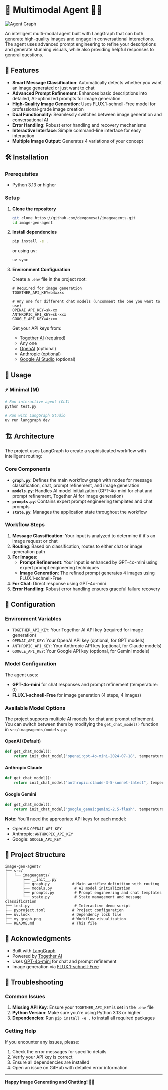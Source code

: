 # 💭 Multimodal Agent 🧠✨
![Agent Graph](./graph.png)

An intelligent multi-modal agent built with LangGraph that can both generate high-quality images and engage in conversational interactions. The agent uses advanced prompt engineering to refine your descriptions and generate stunning visuals, while also providing helpful responses to general questions.

## 🚀 Features

- **Smart Message Classification**: Automatically detects whether you want an image generated or just want to chat
- **Advanced Prompt Refinement**: Enhances basic descriptions into detailed, AI-optimized prompts for image generation
- **High-Quality Image Generation**: Uses FLUX.1-schnell-Free model for professional-grade image creation
- **Dual Functionality**: Seamlessly switches between image generation and conversational AI
- **Error Handling**: Robust error handling and recovery mechanisms
- **Interactive Interface**: Simple command-line interface for easy interaction
- **Multiple Image Output**: Generates 4 variations of your concept

## 🛠️ Installation

### Prerequisites

- Python 3.13 or higher

### Setup

1. **Clone the repository**

   ```bash
   git clone https://github.com/devgomesai/imageagents.git
   cd image-gen-agent
   ```
2. **Install dependencies**

   ```bash
   pip install -e .
   ```

   or using uv:

   ```bash
   uv sync
   ```
3. **Environment Configuration**

   Create a `.env` file in the project root:

   ```env
   # Required for image generation
   TOGETHER_API_KEY=b4xxxx

   # Any one for different chat models (uncomment the one you want to use)
   OPENAI_API_KEY=sk-xx
   ANTHROPIC_API_KEY=sk-xxx
   GOOGLE_API_KEY=Azxxx
   ```

   Get your API keys from:

   - [Together AI](https://together.ai/) (required)
   - Any one
   - [OpenAI](https://platform.openai.com/) (optional)
   - [Anthropic](https://console.anthropic.com/) (optional)
   - [Google AI Studio](https://aistudio.google.com/) (optional)

## 🎯 Usage

### ⚡ Minimal (M)

```bash
# Run interactive agent (CLI)
python test.py

# Run with LangGraph Studio
uv run langgraph dev

```
## 🏗️ Architecture

The project uses LangGraph to create a sophisticated workflow with intelligent routing:

### Core Components

- **`graph.py`**: Defines the main workflow graph with nodes for message classification, chat, prompt refinement, and image generation
- **`models.py`**: Handles AI model initialization (GPT-4o-mini for chat and prompt refinement, Together AI for image generation)
- **`prompts.py`**: Contains expert prompt engineering templates and chat prompts
- **`state.py`**: Manages the application state throughout the workflow

### Workflow Steps

1. **Message Classification**: Your input is analyzed to determine if it's an image request or chat
2. **Routing**: Based on classification, routes to either chat or image generation path
3. **For Images**:
   - **Prompt Refinement**: Your input is enhanced by GPT-4o-mini using expert prompt engineering techniques
   - **Image Generation**: The refined prompt generates 4 images using FLUX.1-schnell-Free
4. **For Chat**: Direct response using GPT-4o-mini
5. **Error Handling**: Robust error handling ensures graceful failure recovery

## 🔧 Configuration

### Environment Variables

- `TOGETHER_API_KEY`: Your Together AI API key (required for image generation)
- `OPENAI_API_KEY`: Your OpenAI API key (optional, for GPT models)
- `ANTHROPIC_API_KEY`: Your Anthropic API key (optional, for Claude models)
- `GOOGLE_API_KEY`: Your Google API key (optional, for Gemini models)

### Model Configuration

The agent uses:

- **GPT-4o-mini** for chat responses and prompt refinement (temperature: 0)
- **FLUX.1-schnell-Free** for image generation (4 steps, 4 images)

### Available Model Options

The project supports multiple AI models for chat and prompt refinement. You can switch between them by modifying the `get_chat_model()` function in `src/imageagents/models.py`:

#### OpenAI (Default)

```python
def get_chat_model():
    return init_chat_model("openai:gpt-4o-mini-2024-07-18", temperature=0)
```

#### Anthropic Claude

```python
def get_chat_model():
    return init_chat_model("anthropic:claude-3-5-sonnet-latest", temperature=0)
```

#### Google Gemini

```python
def get_chat_model():
    return init_chat_model("google_genai:gemini-2.5-flash", temperature=0)
```

**Note**: You'll need the appropriate API keys for each model:

- OpenAI: `OPENAI_API_KEY`
- Anthropic: `ANTHROPIC_API_KEY`
- Google: `GOOGLE_API_KEY`

## 📁 Project Structure

```
image-gen-agent/
├── src/
│   └── imageagents/
│       ├── __init__.py
│       ├── graph.py          # Main workflow definition with routing
│       ├── models.py          # AI model initialization
│       ├── prompts.py         # Prompt engineering and chat templates
│       └── state.py           # State management and message classification
├── test.py                    # Interactive demo script
├── pyproject.toml            # Project configuration
├── uv.lock                   # Dependency lock file
├── my_graph.png              # Workflow visualization
└── README.md                 # This file
```
## 🙏 Acknowledgments

- Built with [LangGraph](https://github.com/langchain-ai/langgraph)
- Powered by [Together AI](https://together.ai/)
- Uses [GPT-4o-mini](https://openai.com/) for chat and prompt refinement
- Image generation via [FLUX.1-schnell-Free](https://huggingface.co/black-forest-labs/FLUX.1-schnell-Free)

## 🐛 Troubleshooting

### Common Issues

1. **Missing API Key**: Ensure your `TOGETHER_API_KEY` is set in the `.env` file
2. **Python Version**: Make sure you're using Python 3.13 or higher
3. **Dependencies**: Run `pip install -e .` to install all required packages

### Getting Help

If you encounter any issues, please:

1. Check the error messages for specific details
2. Verify your API key is correct
3. Ensure all dependencies are installed
4. Open an issue on GitHub with detailed error information

---

**Happy Image Generating and Chatting! 🎨✨**
